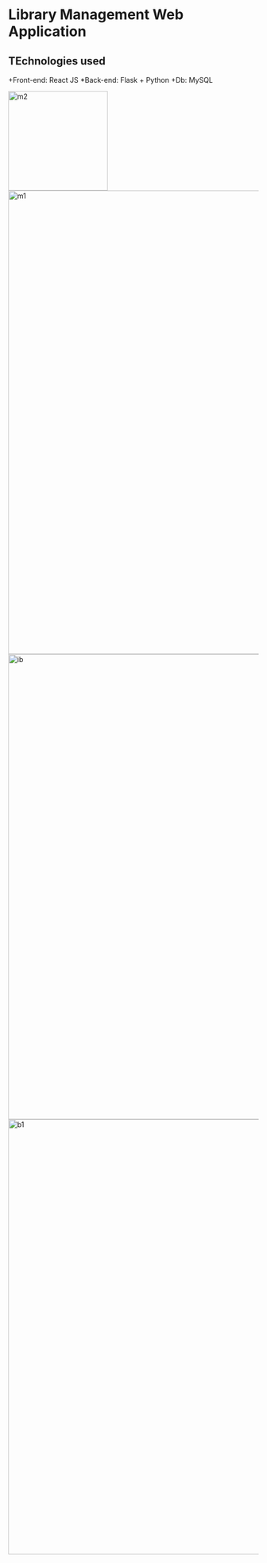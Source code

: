 # Library Management Web Application

## TEchnologies used
+Front-end: React JS
*Back-end: Flask + Python
+Db: MySQL


<img width="200" alt="m2" src="https://github.com/James-Njeru/LibraryManagementSystem/assets/56454626/e33417ad-e327-4754-ae36-c66e913a4824">
<img width="932" alt="m1" src="https://github.com/James-Njeru/LibraryManagementSystem/assets/56454626/8b032b94-ea27-496d-badb-91d611c49835">
<img width="935" alt="ib" src="https://github.com/James-Njeru/LibraryManagementSystem/assets/56454626/de0615f5-2960-4a50-84a4-cb90a1b7535c">
<img width="875" alt="b1" src="https://github.com/James-Njeru/LibraryManagementSystem/assets/56454626/888d6ea0-aa76-4fc2-a55b-8211eff5bbdd">
